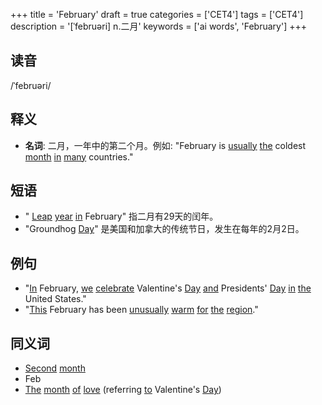 +++
title = 'February'
draft = true
categories = ['CET4']
tags = ['CET4']
description = '[ˈfebruəri] n.二月'
keywords = ['ai words', 'February']
+++

## 读音
/ˈfebruəri/

## 释义
- **名词**: 二月，一年中的第二个月。例如: "February is [usually](/zh/post/usually/) [the](/zh/post/the/) coldest [month](/zh/post/month/) [in](/zh/post/in/) [many](/zh/post/many/) countries."

## 短语
- " [Leap](/zh/post/leap/) [year](/zh/post/year/) [in](/zh/post/in/) February" 指二月有29天的闰年。
- "Groundhog [Day](/zh/post/day/)" 是美国和加拿大的传统节日，发生在每年的2月2日。

## 例句
- "[In](/zh/post/in/) February, [we](/zh/post/we/) [celebrate](/zh/post/celebrate/) Valentine's [Day](/zh/post/day/) [and](/zh/post/and/) Presidents' [Day](/zh/post/day/) [in](/zh/post/in/) [the](/zh/post/the/) United States."
- "[This](/zh/post/this/) February has been [unusually](/zh/post/unusually/) [warm](/zh/post/warm/) [for](/zh/post/for/) [the](/zh/post/the/) [region](/zh/post/region/)."

## 同义词
- [Second](/zh/post/second/) [month](/zh/post/month/)
- Feb
- [The](/zh/post/the/) [month](/zh/post/month/) [of](/zh/post/of/) [love](/zh/post/love/) (referring [to](/zh/post/to/) Valentine's [Day](/zh/post/day/))
